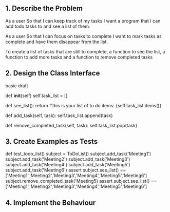 ## 1. Describe the Problem

As a user
So that I can keep track of my tasks
I want a program that I can add todo tasks to and see a list of them.

As a user
So that I can focus on tasks to complete
I want to mark tasks as complete and have them disappear from the list.

To create a list of tasks that are still to complete, a function to see the list, a function to add more tasks and a function to remove completed tasks


## 2. Design the Class Interface

basic draft

def __init__(self)
    self.task_list = []

def see_list():
    return f'this is your list of to do items: {self.task_list.items()}

def add_task(self, task):
    self.task_list.append(task)

def remove_completed_task(self, task):
    self.task_list.pop(task)

## 3. Create Examples as Tests

def test_todo_list()
    subject = ToDoList()
    subject.add_task('Meeting1')
    subject.add_task('Meeting2')
    subject.add_task('Meeting3')
    subject.add_task('Meeting4')
    subject.add_task('Meeting5')
    subject.add_task('Meeting6')
    assert subject.see_list() == ['Meeting1','Meeting2','Meeting3','Meeting4','Meeting5','Meeting6']
    subject.remove_completed_task('Meeting5)
    assert subject.see_list() == ['Meeting1','Meeting2','Meeting3','Meeting4','Meeting5','Meeting6']


## 4. Implement the Behaviour
